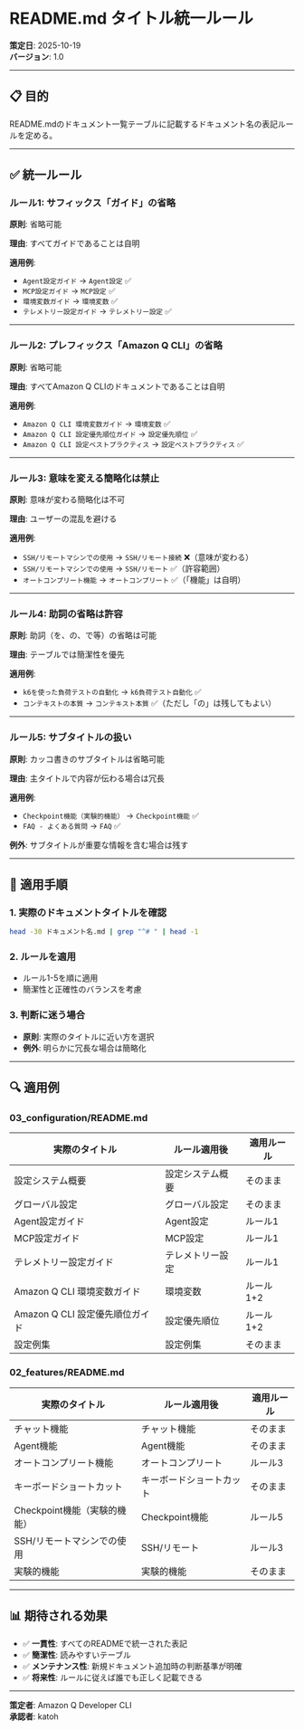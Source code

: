 # README.md タイトル統一ルール

**策定日**: 2025-10-19  
**バージョン**: 1.0

---

## 📋 目的

README.mdのドキュメント一覧テーブルに記載するドキュメント名の表記ルールを定める。

---

## ✅ 統一ルール

### ルール1: サフィックス「ガイド」の省略

**原則**: 省略可能

**理由**: すべてガイドであることは自明

**適用例**:
- `Agent設定ガイド` → `Agent設定` ✅
- `MCP設定ガイド` → `MCP設定` ✅
- `環境変数ガイド` → `環境変数` ✅
- `テレメトリー設定ガイド` → `テレメトリー設定` ✅

---

### ルール2: プレフィックス「Amazon Q CLI」の省略

**原則**: 省略可能

**理由**: すべてAmazon Q CLIのドキュメントであることは自明

**適用例**:
- `Amazon Q CLI 環境変数ガイド` → `環境変数` ✅
- `Amazon Q CLI 設定優先順位ガイド` → `設定優先順位` ✅
- `Amazon Q CLI 設定ベストプラクティス` → `設定ベストプラクティス` ✅

---

### ルール3: 意味を変える簡略化は禁止

**原則**: 意味が変わる簡略化は不可

**理由**: ユーザーの混乱を避ける

**適用例**:
- `SSH/リモートマシンでの使用` → `SSH/リモート接続` ❌（意味が変わる）
- `SSH/リモートマシンでの使用` → `SSH/リモート` ✅（許容範囲）
- `オートコンプリート機能` → `オートコンプリート` ✅（「機能」は自明）

---

### ルール4: 助詞の省略は許容

**原則**: 助詞（を、の、で等）の省略は可能

**理由**: テーブルでは簡潔性を優先

**適用例**:
- `k6を使った負荷テストの自動化` → `k6負荷テスト自動化` ✅
- `コンテキストの本質` → `コンテキスト本質` ✅（ただし「の」は残してもよい）

---

### ルール5: サブタイトルの扱い

**原則**: カッコ書きのサブタイトルは省略可能

**理由**: 主タイトルで内容が伝わる場合は冗長

**適用例**:
- `Checkpoint機能（実験的機能）` → `Checkpoint機能` ✅
- `FAQ - よくある質問` → `FAQ` ✅

**例外**: サブタイトルが重要な情報を含む場合は残す

---

## 📝 適用手順

### 1. 実際のドキュメントタイトルを確認
```bash
head -30 ドキュメント名.md | grep "^# " | head -1
```

### 2. ルールを適用
- ルール1-5を順に適用
- 簡潔性と正確性のバランスを考慮

### 3. 判断に迷う場合
- **原則**: 実際のタイトルに近い方を選択
- **例外**: 明らかに冗長な場合は簡略化

---

## 🔍 適用例

### 03_configuration/README.md

| 実際のタイトル | ルール適用後 | 適用ルール |
|-------------|-----------|----------|
| 設定システム概要 | 設定システム概要 | そのまま |
| グローバル設定 | グローバル設定 | そのまま |
| Agent設定ガイド | Agent設定 | ルール1 |
| MCP設定ガイド | MCP設定 | ルール1 |
| テレメトリー設定ガイド | テレメトリー設定 | ルール1 |
| Amazon Q CLI 環境変数ガイド | 環境変数 | ルール1+2 |
| Amazon Q CLI 設定優先順位ガイド | 設定優先順位 | ルール1+2 |
| 設定例集 | 設定例集 | そのまま |

### 02_features/README.md

| 実際のタイトル | ルール適用後 | 適用ルール |
|-------------|-----------|----------|
| チャット機能 | チャット機能 | そのまま |
| Agent機能 | Agent機能 | そのまま |
| オートコンプリート機能 | オートコンプリート | ルール3 |
| キーボードショートカット | キーボードショートカット | そのまま |
| Checkpoint機能（実験的機能） | Checkpoint機能 | ルール5 |
| SSH/リモートマシンでの使用 | SSH/リモート | ルール3 |
| 実験的機能 | 実験的機能 | そのまま |

---

## 📊 期待される効果

- ✅ **一貫性**: すべてのREADMEで統一された表記
- ✅ **簡潔性**: 読みやすいテーブル
- ✅ **メンテナンス性**: 新規ドキュメント追加時の判断基準が明確
- ✅ **将来性**: ルールに従えば誰でも正しく記載できる

---

**策定者**: Amazon Q Developer CLI  
**承認者**: katoh
